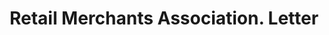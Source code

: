 ---
doi: 10.7916/D8H433MH
date_other: '1927'
date_other_textual: '1927'
form: correspondence
genre:
- Letters (correspondence)
name:
- Retail Merchants Association
object_in_context_url: https://biggert.cul.columbia.edu/items/view/ave_biggert_01570
subject_hierarchical_geographic:
- Lufkin, Texas, United States
subject_name:
- Retail Merchants Association
title: Retail Merchants Association. Letter
sort_title: Retail Merchants Association. Letter
call_number: ave_biggert_01570
coordinates:
- 31.33833333333333,-94.72916666666667
pid: ave_biggert_01570
identifiers: ave_biggert_01570
thumbnail: https://derivativo-3.library.columbia.edu/iiif/2/ldpd:343898/full/!256,256/0/native.jpg
permalink: "/items/ave_biggert_01570/"
layout: iiif-image-page
---